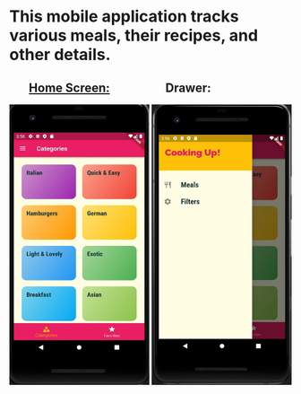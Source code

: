 # This mobile application tracks various meals, their recipes, and other details.

##        <u>Home Screen:</u>                    Drawer:
<img src = "https://github.com/BrandonScanlon/Meals_App/blob/master/Meals%20App%201.jpg" width="250" height="500"/> <img src = "https://github.com/BrandonScanlon/Meals_App/blob/master/Meals%20App%202.jpg" width="250" height="500"/>

